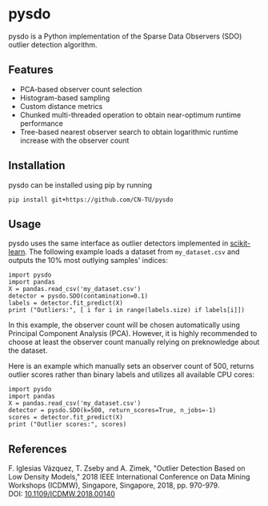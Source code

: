 # pysdo
pysdo is a Python implementation of the Sparse Data Observers (SDO) outlier detection algorithm.

Features
---------
* PCA-based observer count selection
* Histogram-based sampling
* Custom distance metrics
* Chunked multi-threaded operation to obtain near-optimum runtime performance
* Tree-based nearest observer search to obtain logarithmic runtime increase with the observer count


Installation
------------
pysdo can be installed using pip by running

```pip install git+https://github.com/CN-TU/pysdo```



Usage
--------
pysdo uses the same interface as outlier detectors implemented in [scikit-learn](https://scikit-learn.org/stable/modules/outlier_detection.html). The following example loads a dataset from `my_dataset.csv` and outputs the 10% most outlying samples' indices:
```
import pysdo
import pandas
X = pandas.read_csv('my_dataset.csv')
detector = pysdo.SDO(contamination=0.1)
labels = detector.fit_predict(X)
print ("Outliers:", [ i for i in range(labels.size) if labels[i]])
```
In this example, the observer count will be chosen automatically using Principal Component Analysis (PCA). However, it is highly recommended to choose at least the observer count manually relying on preknowledge about the dataset.

Here is an example which manually sets an observer count of 500, returns outlier scores rather than binary labels and utilizes all available CPU cores:
```
import pysdo
import pandas
X = pandas.read_csv('my_dataset.csv')
detector = pysdo.SDO(k=500, return_scores=True, n_jobs=-1)
scores = detector.fit_predict(X)
print ("Outlier scores:", scores)
```

References
-----------
F. Iglesias Vázquez, T. Zseby and A. Zimek, "Outlier Detection Based on Low Density Models," 2018 IEEE International Conference on Data Mining Workshops (ICDMW), Singapore, Singapore, 2018, pp. 970-979.  
DOI: [10.1109/ICDMW.2018.00140](https://doi.org/10.1109/icdmw.2018.00140)
